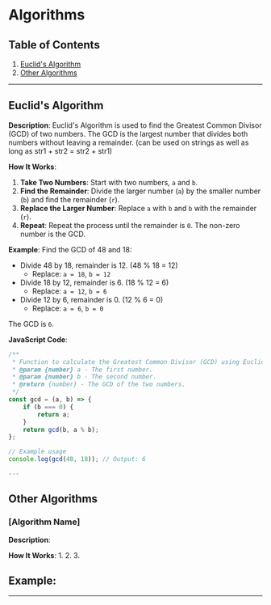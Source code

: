 # Algorithms

## Table of Contents
1. [Euclid's Algorithm](#euclids-algorithm)
2. [Other Algorithms](#other-algorithms)

---

## Euclid's Algorithm

**Description**: Euclid's Algorithm is used to find the Greatest Common Divisor (GCD) of two numbers. The GCD is the largest number that divides both numbers without leaving a remainder. (can be used on strings as well as long as str1 + str2 = str2 + str1)

**How It Works**:
1. **Take Two Numbers**: Start with two numbers, `a` and `b`.
2. **Find the Remainder**: Divide the larger number (`a`) by the smaller number (`b`) and find the remainder (`r`).
3. **Replace the Larger Number**: Replace `a` with `b` and `b` with the remainder (`r`).
4. **Repeat**: Repeat the process until the remainder is `0`. The non-zero number is the GCD.

**Example**:
Find the GCD of 48 and 18:
- Divide 48 by 18, remainder is 12. (48 % 18 = 12)
  - Replace: `a = 18`, `b = 12`
- Divide 18 by 12, remainder is 6. (18 % 12 = 6)
  - Replace: `a = 12`, `b = 6`
- Divide 12 by 6, remainder is 0. (12 % 6 = 0)
  - Replace: `a = 6`, `b = 0`

The GCD is `6`.

**JavaScript Code**:

```javascript
/**
 * Function to calculate the Greatest Common Divisor (GCD) using Euclid's Algorithm.
 * @param {number} a - The first number.
 * @param {number} b - The second number.
 * @return {number} - The GCD of the two numbers.
 */
const gcd = (a, b) => {
    if (b === 0) {
        return a;
    }
    return gcd(b, a % b);
};

// Example usage
console.log(gcd(48, 18)); // Output: 6

---

```

## Other Algorithms

### [Algorithm Name]

**Description**: 

**How It Works**:
1. 
2. 
3. 

**Example**:
- 

---

